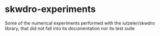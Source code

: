 # skwdro-experiments
Some of the numerical experiments performed with the iutzeler/skwdro library, that did not fall into its documentation nor its test suite
